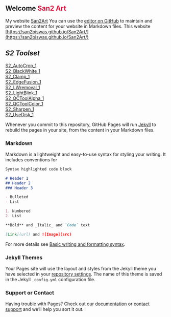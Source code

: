 ## Welcome <font color=crimson>San2 Art</font>

My website [San2Art](https://www.san2.co.in/)
You can use the [editor on GitHub](https://github.com/San2biswas/San2Art/edit/main/README.md) to maintain and preview the content for your website in Markdown files.
This website [https://san2biswas.github.io/San2Art/](https://san2biswas.github.io/San2Art/)



## **_S2 Toolset_**



[S2_AutoCrop_1](https://github.com/San2biswas/San2Art/blob/main/S2_AutoCrop_1.nk)<br>
[S2_BlackWhite_1](https://github.com/San2biswas/San2Art/blob/main/S2_BlackWhite_1.nk)<br>
[S2_Clamp_1](https://github.com/San2biswas/San2Art/blob/main/S2_Clamp_1.nk)<br>
[S2_EdgeFusion_1](https://github.com/San2biswas/San2Art/blob/main/S2_EdgeFusion_1.nk)<br>
[S2_LWremoval_1](https://github.com/San2biswas/San2Art/blob/main/S2_LWremoval_1.nk)<br>
[S2_LightBlink_1](https://github.com/San2biswas/San2Art/blob/main/S2_LightBlink_1.nk)<br>
[S2_QCToolAlpha_1](https://github.com/San2biswas/San2Art/blob/main/S2_QCToolAlpha_1.nk)<br>
[S2_QCToolColor_1](https://github.com/San2biswas/San2Art/blob/main/S2_QCToolColor_1.nk)<br>
[S2_Sharpen_1](https://github.com/San2biswas/San2Art/blob/main/S2_Sharpen_1.nk)<br>
[S2_UseDisk_1](https://github.com/San2biswas/San2Art/blob/main/S2_UseDisk_1.nk)<br>



Whenever you commit to this repository, GitHub Pages will run [Jekyll](https://jekyllrb.com/) to rebuild the pages in your site, from the content in your Markdown files.

### Markdown

Markdown is a lightweight and easy-to-use syntax for styling your writing. It includes conventions for

```markdown
Syntax highlighted code block

# Header 1
## Header 2
### Header 3

- Bulleted
- List

1. Numbered
2. List

**Bold** and _Italic_ and `Code` text

[Link](url) and ![Image](src)
```

For more details see [Basic writing and formatting syntax](https://docs.github.com/en/github/writing-on-github/getting-started-with-writing-and-formatting-on-github/basic-writing-and-formatting-syntax).

### Jekyll Themes

Your Pages site will use the layout and styles from the Jekyll theme you have selected in your [repository settings](https://github.com/San2biswas/San2Art/settings/pages). The name of this theme is saved in the Jekyll `_config.yml` configuration file.



### Support or Contact

Having trouble with Pages? Check out our [documentation](https://docs.github.com/categories/github-pages-basics/) or [contact support](https://support.github.com/contact) and we’ll help you sort it out.
